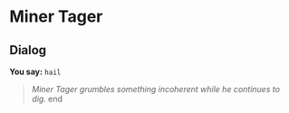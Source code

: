 # Miner Tager
## Dialog

**You say:** `hail`



>*Miner Tager grumbles something incoherent while he continues to dig.*
end
